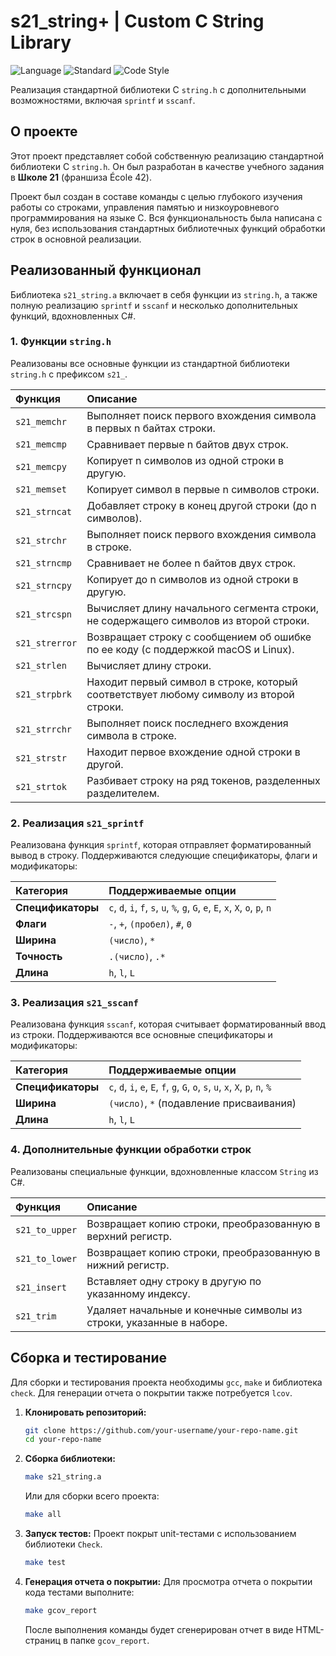 # s21_string+ | Custom C String Library

![Language](https://img.shields.io/badge/language-C-blue.svg)
![Standard](https://img.shields.io/badge/standard-C11-lightgrey.svg)
![Code Style](https://img.shields.io/badge/code%20style-google-green.svg)

Реализация стандартной библиотеки C `string.h` с дополнительными возможностями, включая `sprintf` и `sscanf`.

## О проекте

Этот проект представляет собой собственную реализацию стандартной библиотеки C `string.h`. Он был разработан в качестве учебного задания в **Школе 21** (франшиза École 42).

Проект был создан в составе команды с целью глубокого изучения работы со строками, управления памятью и низкоуровневого программирования на языке C. Вся функциональность была написана с нуля, без использования стандартных библиотечных функций обработки строк в основной реализации.

## Реализованный функционал

Библиотека `s21_string.a` включает в себя функции из `string.h`, а также полную реализацию `sprintf` и `sscanf` и несколько дополнительных функций, вдохновленных C#.

### 1. Функции `string.h`

Реализованы все основные функции из стандартной библиотеки `string.h` с префиксом `s21_`.

| Функция | Описание |
| :--- | :--- |
| `s21_memchr` | Выполняет поиск первого вхождения символа в первых n байтах строки. |
| `s21_memcmp` | Сравнивает первые n байтов двух строк. |
| `s21_memcpy` | Копирует n символов из одной строки в другую. |
| `s21_memset` | Копирует символ в первые n символов строки. |
| `s21_strncat` | Добавляет строку в конец другой строки (до n символов). |
| `s21_strchr` | Выполняет поиск первого вхождения символа в строке. |
| `s21_strncmp` | Сравнивает не более n байтов двух строк. |
| `s21_strncpy` | Копирует до n символов из одной строки в другую. |
| `s21_strcspn` | Вычисляет длину начального сегмента строки, не содержащего символов из второй строки. |
| `s21_strerror` | Возвращает строку с сообщением об ошибке по ее коду (с поддержкой macOS и Linux). |
| `s21_strlen` | Вычисляет длину строки. |
| `s21_strpbrk` | Находит первый символ в строке, который соответствует любому символу из второй строки. |
| `s21_strrchr` | Выполняет поиск последнего вхождения символа в строке. |
| `s21_strstr` | Находит первое вхождение одной строки в другой. |
| `s21_strtok` | Разбивает строку на ряд токенов, разделенных разделителем. |

### 2. Реализация `s21_sprintf`

Реализована функция `sprintf`, которая отправляет форматированный вывод в строку. Поддерживаются следующие спецификаторы, флаги и модификаторы:

| Категория | Поддерживаемые опции |
| :--- | :--- |
| **Спецификаторы** | `c`, `d`, `i`, `f`, `s`, `u`, `%`, `g`, `G`, `e`, `E`, `x`, `X`, `o`, `p`, `n` |
| **Флаги** | `-`, `+`, `(пробел)`, `#`, `0` |
| **Ширина** | `(число)`, `*` |
| **Точность** | `.(число)`, `.*` |
| **Длина** | `h`, `l`, `L` |

### 3. Реализация `s21_sscanf`

Реализована функция `sscanf`, которая считывает форматированный ввод из строки. Поддерживаются все основные спецификаторы и модификаторы:

| Категория | Поддерживаемые опции |
| :--- | :--- |
| **Спецификаторы** | `c`, `d`, `i`, `e`, `E`, `f`, `g`, `G`, `o`, `s`, `u`, `x`, `X`, `p`, `n`, `%` |
| **Ширина** | `(число)`, `*` (подавление присваивания) |
| **Длина** | `h`, `l`, `L` |

### 4. Дополнительные функции обработки строк

Реализованы специальные функции, вдохновленные классом `String` из C#.

| Функция | Описание |
| :--- | :--- |
| `s21_to_upper` | Возвращает копию строки, преобразованную в верхний регистр. |
| `s21_to_lower` | Возвращает копию строки, преобразованную в нижний регистр. |
| `s21_insert` | Вставляет одну строку в другую по указанному индексу. |
| `s21_trim` | Удаляет начальные и конечные символы из строки, указанные в наборе. |

## Сборка и тестирование

Для сборки и тестирования проекта необходимы `gcc`, `make` и библиотека `check`. Для генерации отчета о покрытии также потребуется `lcov`.

1.  **Клонировать репозиторий:**
    ```bash
    git clone https://github.com/your-username/your-repo-name.git
    cd your-repo-name
    ```

2.  **Сборка библиотеки:**
    ```bash
    make s21_string.a
    ```
    Или для сборки всего проекта:
    ```bash
    make all
    ```

3.  **Запуск тестов:**
    Проект покрыт unit-тестами с использованием библиотеки `Check`.
    ```bash
    make test
    ```

4.  **Генерация отчета о покрытии:**
    Для просмотра отчета о покрытии кода тестами выполните:
    ```bash
    make gcov_report
    ```
    После выполнения команды будет сгенерирован отчет в виде HTML-страниц в папке `gcov_report`.